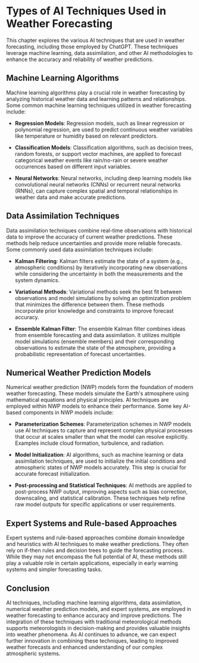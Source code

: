 Types of AI Techniques Used in Weather Forecasting
==================================================

This chapter explores the various AI techniques that are used in weather forecasting, including those employed by ChatGPT. These techniques leverage machine learning, data assimilation, and other AI methodologies to enhance the accuracy and reliability of weather predictions.

Machine Learning Algorithms
---------------------------

Machine learning algorithms play a crucial role in weather forecasting by analyzing historical weather data and learning patterns and relationships. Some common machine learning techniques utilized in weather forecasting include:

* **Regression Models**: Regression models, such as linear regression or polynomial regression, are used to predict continuous weather variables like temperature or humidity based on relevant predictors.

* **Classification Models**: Classification algorithms, such as decision trees, random forests, or support vector machines, are applied to forecast categorical weather events like rain/no-rain or severe weather occurrences based on different input variables.

* **Neural Networks**: Neural networks, including deep learning models like convolutional neural networks (CNNs) or recurrent neural networks (RNNs), can capture complex spatial and temporal relationships in weather data and make accurate predictions.

Data Assimilation Techniques
----------------------------

Data assimilation techniques combine real-time observations with historical data to improve the accuracy of current weather predictions. These methods help reduce uncertainties and provide more reliable forecasts. Some commonly used data assimilation techniques include:

* **Kalman Filtering**: Kalman filters estimate the state of a system (e.g., atmospheric conditions) by iteratively incorporating new observations while considering the uncertainty in both the measurements and the system dynamics.

* **Variational Methods**: Variational methods seek the best fit between observations and model simulations by solving an optimization problem that minimizes the difference between them. These methods incorporate prior knowledge and constraints to improve forecast accuracy.

* **Ensemble Kalman Filter**: The ensemble Kalman filter combines ideas from ensemble forecasting and data assimilation. It utilizes multiple model simulations (ensemble members) and their corresponding observations to estimate the state of the atmosphere, providing a probabilistic representation of forecast uncertainties.

Numerical Weather Prediction Models
-----------------------------------

Numerical weather prediction (NWP) models form the foundation of modern weather forecasting. These models simulate the Earth's atmosphere using mathematical equations and physical principles. AI techniques are employed within NWP models to enhance their performance. Some key AI-based components in NWP models include:

* **Parameterization Schemes**: Parameterization schemes in NWP models use AI techniques to capture and represent complex physical processes that occur at scales smaller than what the model can resolve explicitly. Examples include cloud formation, turbulence, and radiation.

* **Model Initialization**: AI algorithms, such as machine learning or data assimilation techniques, are used to initialize the initial conditions and atmospheric states of NWP models accurately. This step is crucial for accurate forecast initialization.

* **Post-processing and Statistical Techniques**: AI methods are applied to post-process NWP output, improving aspects such as bias correction, downscaling, and statistical calibration. These techniques help refine raw model outputs for specific applications or user requirements.

Expert Systems and Rule-based Approaches
----------------------------------------

Expert systems and rule-based approaches combine domain knowledge and heuristics with AI techniques to make weather predictions. They often rely on if-then rules and decision trees to guide the forecasting process. While they may not encompass the full potential of AI, these methods still play a valuable role in certain applications, especially in early warning systems and simpler forecasting tasks.

Conclusion
----------

AI techniques, including machine learning algorithms, data assimilation, numerical weather prediction models, and expert systems, are employed in weather forecasting to enhance accuracy and improve predictions. The integration of these techniques with traditional meteorological methods supports meteorologists in decision-making and provides valuable insights into weather phenomena. As AI continues to advance, we can expect further innovation in combining these techniques, leading to improved weather forecasts and enhanced understanding of our complex atmospheric systems.
